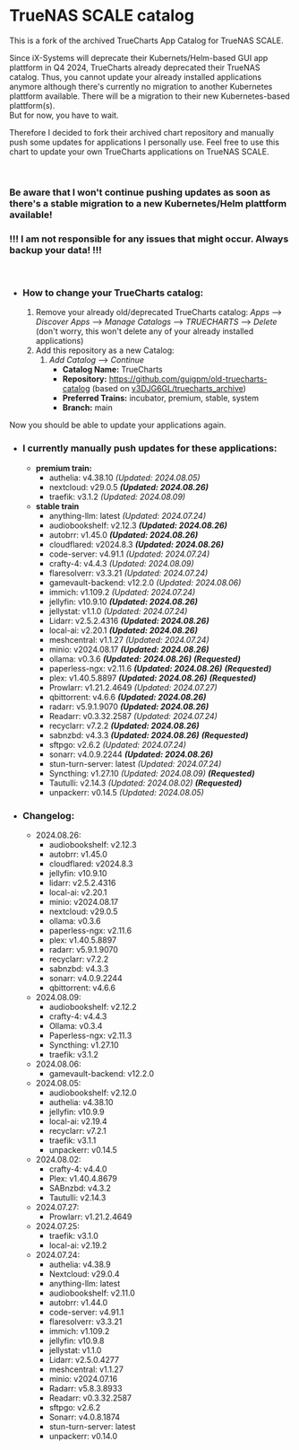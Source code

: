 # TrueNAS SCALE catalog

This is a fork of the archived TrueCharts App Catalog for TrueNAS SCALE.

Since iX-Systems will deprecate their Kubernets/Helm-based GUI app plattform in Q4 2024, TrueCharts already deprecated their TrueNAS catalog. Thus, you cannot update your already installed applications anymore although there's currently no migration to another Kubernetes plattform available. There will be a migration to their new Kubernetes-based plattform(s).  
But for now, you have to wait.

Therefore I decided to fork their archived chart repository and manually push some updates for applications I personally use. Feel free to use this chart to update your own TrueCharts applications on TrueNAS SCALE.

&nbsp;

### **Be aware that I won't continue pushing updates as soon as there's a stable migration to a new Kubernetes/Helm plattform available!**

### **!!! I am not responsible for any issues that might occur. Always backup your data! !!!**

&nbsp;

- ### How to change your TrueCharts catalog:
    
    1.  Remove your already old/deprecated TrueCharts catalog: *Apps* --> *Discover Apps* --> *Manage Catalogs* --> *TRUECHARTS* --> *Delete* (don't worry, this won't delete any of your already installed applications)
    2.  Add this repository as a new Catalog:
        1.  *Add Catalog* --> *Continue*
            - **Catalog Name:** TrueCharts
            - **Repository:** https://github.com/guigpm/old-truecharts-catalog (based on [v3DJG6GL/truecharts_archive](https://github.com/v3DJG6GL/truecharts_archive))
            - **Preferred Trains:** incubator, premium, stable, system
            - **Branch:** main

Now you should be able to update your applications again.

- ### I currently manually push updates for these applications:
    
    - **premium train:**
        - authelia: v4.38.10 *(Updated: 2024.08.05)*
        - nextcloud: v29.0.5 ***(Updated: 2024.08.26)***
        - traefik: v3.1.2 *(Updated: 2024.08.09)*
    - **stable train**
        - anything-llm: latest *(Updated: 2024.07.24)*
        - audiobookshelf: v2.12.3 ***(Updated: 2024.08.26)***
        - autobrr: v1.45.0 ***(Updated: 2024.08.26)***
		- cloudflared: v2024.8.3 ***(Updated: 2024.08.26)***
        - code-server: v4.91.1 *(Updated: 2024.07.24)*
		- crafty-4: v4.4.3 *(Updated: 2024.08.09)*
        - flaresolverr: v3.3.21 *(Updated: 2024.07.24)*
		- gamevault-backend: v12.2.0 *(Updated: 2024.08.06)*
        - immich: v1.109.2 *(Updated: 2024.07.24)*
        - jellyfin: v10.9.10 ***(Updated: 2024.08.26)***
        - jellystat: v1.1.0 *(Updated: 2024.07.24)*
        - Lidarr: v2.5.2.4316 ***(Updated: 2024.08.26)***
		- local-ai: v2.20.1 ***(Updated: 2024.08.26)***
        - meshcentral: v1.1.27 *(Updated: 2024.07.24)*
        - minio: v2024.08.17 ***(Updated: 2024.08.26)***
		- ollama: v0.3.6 ***(Updated: 2024.08.26)*** ***(Requested)***
		- paperless-ngx: v2.11.6 ***(Updated: 2024.08.26)*** ***(Requested)***
		- plex: v1.40.5.8897 ***(Updated: 2024.08.26)*** ***(Requested)***
        - Prowlarr: v1.21.2.4649 *(Updated: 2024.07.27)*
		- qbittorrent: v4.6.6 ***(Updated: 2024.08.26)***
        - radarr: v5.9.1.9070 ***(Updated: 2024.08.26)***
        - Readarr: v0.3.32.2587 *(Updated: 2024.07.24)*
		- recyclarr: v7.2.2 ***(Updated: 2024.08.26)***
		- sabnzbd: v4.3.3 ***(Updated: 2024.08.26)*** ***(Requested)***
        - sftpgo: v2.6.2 *(Updated: 2024.07.24)*
        - sonarr: v4.0.9.2244 ***(Updated: 2024.08.26)***
        - stun-turn-server: latest *(Updated: 2024.07.24)*
		- Syncthing: v1.27.10 *(Updated: 2024.08.09)* ***(Requested)***
		- Tautulli: v2.14.3 *(Updated: 2024.08.02)* ***(Requested)***
        - unpackerr: v0.14.5 *(Updated: 2024.08.05)*


- ### Changelog:

	- 2024.08.26:
		- audiobookshelf: v2.12.3
		- autobrr: v1.45.0
		- cloudflared: v2024.8.3
		- jellyfin: v10.9.10
		- lidarr: v2.5.2.4316
		- local-ai: v2.20.1
		- minio: v2024.08.17
		- nextcloud: v29.0.5
		- ollama: v0.3.6
		- paperless-ngx: v2.11.6
		- plex: v1.40.5.8897
		- radarr: v5.9.1.9070
		- recyclarr: v7.2.2
		- sabnzbd: v4.3.3
		- sonarr: v4.0.9.2244
		- qbittorrent: v4.6.6
	- 2024.08.09:
		- audiobookshelf: v2.12.2
		- crafty-4: v4.4.3
		- Ollama: v0.3.4
		- Paperless-ngx: v2.11.3
		- Syncthing: v1.27.10
		- traefik: v3.1.2 
	- 2024.08.06:
		- gamevault-backend: v12.2.0
	- 2024.08.05:
		- audiobookshelf: v2.12.0
		- authelia: v4.38.10
		- jellyfin: v10.9.9
		- local-ai: v2.19.4
		- recyclarr: v7.2.1
		- traefik: v3.1.1
		- unpackerr: v0.14.5
	- 2024.08.02:
		- crafty-4: v4.4.0
		- Plex: v1.40.4.8679
		- SABnzbd: v4.3.2
		- Tautulli: v2.14.3
	- 2024.07.27:
		- Prowlarr: v1.21.2.4649
	- 2024.07.25:
		- traefik: v3.1.0
		- local-ai: v2.19.2
	- 2024.07.24:
		- authelia: v4.38.9
		- Nextcloud: v29.0.4
		- anything-llm: latest
		- audiobookshelf: v2.11.0
		- autobrr: v1.44.0
		- code-server: v4.91.1
		- flaresolverr: v3.3.21
		- immich: v1.109.2
		- jellyfin: v10.9.8
		- jellystat: v1.1.0
		- Lidarr: v2.5.0.4277
		- meshcentral: v1.1.27
		- minio: v2024.07.16
		- Radarr: v5.8.3.8933
		- Readarr: v0.3.32.2587
		- sftpgo: v2.6.2
		- Sonarr: v4.0.8.1874
		- stun-turn-server: latest
		- unpackerr: v0.14.0
